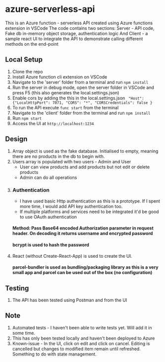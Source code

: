 # azure-serverless-api
This is an Azure function - serverless API created using Azure functions extension in VSCode
The code contains two sections:
Server - API code, Fake db in-memory object storage, authentication logic
And Client - a sample react UI to integrate the API to demonstrate calling different methods on the end-point

## Local Setup
1. Clone the repo
2. Install Azure function cli extension on VSCode
3. Navigate to the 'server' folder from a terminal and run ```npm install```
4. Run the server in debug mode, open the server folder in VSCode and press F5 (this also generates the local.settings.json)
5. Enable cors by adding the this in the local.settings.json
 ``` "Host": {"LocalHttpPort": 7071, "CORS": "*", "CORSCredentials": false }```
6. To run the API execute ```func start``` from the terminal
7. Navigate to the 'client' folder from the terminal and run ```npm install```
8. Run ```npm start```
9. Access the UI at ```http://localhost:1234```

## Design
1. Array object is used as the fake database. Initialised to empty, meaning there are no products in the db to begin with.
2. Users array is populated with two users - Admin and User
   * User can view products and add products but not edit or delete products
   * Admin can do all operations
3. ### Authentication
    * I have used basic Http authentication as this is a prototype. If I spent more time, I would add API key authentication too. 
    * If multiple platforms and services need to be integrated it'd be good to use OAuth authentication
    #### Method: Pass Base64 encoded Authorization parameter in request header. On decoding it returns username and encrypted password
    #### bcrypt is used to hash the password
4. React (without Create-React-App) is used to create the UI. 
   #### parcel-bundler is used as bundling/packaging library as this is a very small app and parcel can be used out of the box (no configuration)
   
## Testing
1. The API has been tested using Postman and from the UI

## Note
1. Automated tests - I haven't been able to write tests yet. Will add it in some time.
2. This has only been tested locally and haven't been deployed to Azure
3. Known-issue - In the UI, click on edit and click on cancel. Editing is cancelled but changes to modified item remain until refreshed. Something to do with state management.
